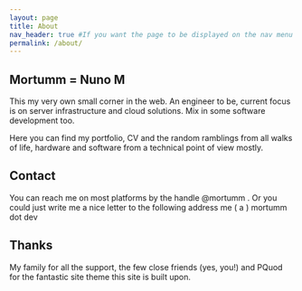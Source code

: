 ```yaml
---
layout: page
title: About
nav_header: true #If you want the page to be displayed on the nav menu on top of the site, leave "true" here. If not, you can leave it blank
permalink: /about/
---
```


## Mortumm = Nuno M

This my very own small corner in the web. An engineer to be, current focus is on server infrastructure and cloud solutions. Mix in some software development too.

Here you can find my portfolio, CV and the random ramblings from all walks of life, hardware and software from a technical point of view mostly.

## Contact

You can reach me on most platforms by the handle @mortumm .
Or you could just write me a nice letter to the following address me ( a ) mortumm dot dev

## Thanks

My family for all the support, the few close friends (yes, you!) and PQuod for the fantastic site theme this site is built upon.
